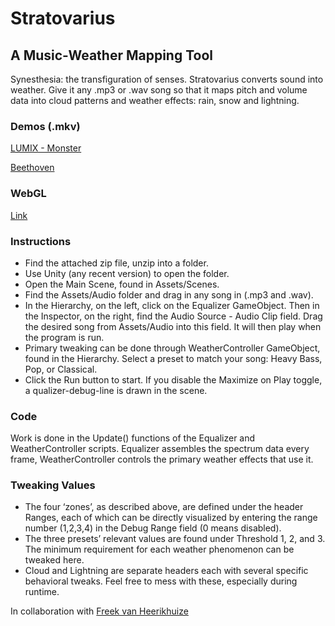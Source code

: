 # Stratovarius
## A Music-Weather Mapping Tool
Synesthesia: the transfiguration of senses. Stratovarius converts sound into weather. Give it any .mp3 or .wav song so that it maps pitch and volume data into cloud patterns and weather effects: rain, snow and lightning. 

### Demos (.mkv)
[LUMIX - Monster](https://drive.google.com/file/d/1EY8I3Knvk_vnacbVdpzFNYOCKjZdGvwd/view?usp=sharing)

[Beethoven](https://drive.google.com/file/d/1cNp_avJwun_HXvfzlZMqxy4l_eCwo-pF/view?usp=sharing)

### WebGL
[Link](http://furion.net/stratovarius)

### Instructions
* Find the attached zip file, unzip into a folder.
* Use Unity (any recent version) to open the folder.
* Open the Main Scene, found in Assets/Scenes.
* Find the Assets/Audio folder and drag in any song in (.mp3 and .wav). 
* In the Hierarchy, on the left, click on the Equalizer GameObject. Then in the Inspector, on the right, find the Audio Source - Audio Clip field. Drag the desired song from Assets/Audio into this field. It will then play when the program is run.
* Primary tweaking can be done through WeatherController GameObject, found in the Hierarchy. Select a preset to match your song: Heavy Bass, Pop, or Classical. 
* Click the Run button to start. If you disable the Maximize on Play toggle, a qualizer-debug-line is drawn in the scene. 

### Code
Work is done in the Update() functions of the Equalizer and WeatherController scripts. Equalizer assembles the spectrum data every frame, WeatherController controls the primary weather effects that use it. 

### Tweaking Values
* The four ‘zones’, as described above, are defined under the header Ranges, each of which can be directly visualized by entering the range number (1,2,3,4) in the Debug Range field (0 means disabled).
* The three presets’ relevant values are found under Threshold 1, 2, and 3. The minimum requirement for each weather phenomenon can be tweaked here.
* Cloud and Lightning are separate headers each with several specific behavioral tweaks. Feel free to mess with these, especially during runtime.  



</sub>In collaboration with [Freek van Heerikhuize](https://github.com/Free-k)</sub>
